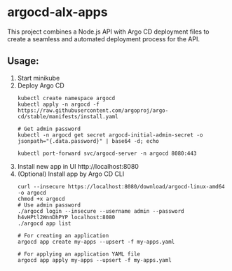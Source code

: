 # argocd-alx-apps
This project combines a Node.js API with Argo CD deployment files to create a seamless and automated deployment process 
for the API.

## Usage:
1. Start minikube
2. Deploy Argo CD
    ```shell
    kubectl create namespace argocd
    kubectl apply -n argocd -f https://raw.githubusercontent.com/argoproj/argo-cd/stable/manifests/install.yaml
    
    # Get admin password
    kubectl -n argocd get secret argocd-initial-admin-secret -o jsonpath="{.data.password}" | base64 -d; echo
    
    kubectl port-forward svc/argocd-server -n argocd 8080:443
    ```
3. Install new app in UI http://localhost:8080
4. (Optional) Install app by Argo CD CLI
    ```shell
    curl --insecure https://localhost:8080/download/argocd-linux-amd64 -o argocd
    chmod +x argocd
    # Use admin password
    ./argocd login --insecure --username admin --password h4vHPtl2WnnDhPYP localhost:8080
    ./argocd app list
    
    # For creating an application
    argocd app create my-apps --upsert -f my-apps.yaml
    
    # For applying an application YAML file
    argocd app apply my-apps --upsert -f my-apps.yaml
    ```
